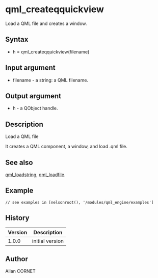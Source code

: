 

# qml_createqquickview

Load a QML file and creates a window.

## Syntax

- h = qml_createqquickview(filename)

## Input argument

 - filename - a string: a QML filename.

## Output argument

 - h - a QObject handle.

## Description


  <p>Load a QML file</p>
  <p>It creates a QML component, a window, and load .qml file.</p>


## See also

[qml_loadstring](qml_loadstring.md), [qml_loadfile](qml_loadfile.md).
## Example

```Nelson
// see examples in [nelsonroot(), '/modules/qml_engine/examples']
```

## History

|Version|Description|
|------|------|
|1.0.0|initial version|


## Author

Allan CORNET



